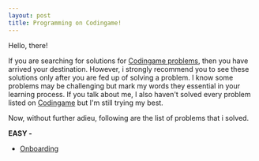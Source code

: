 ```yaml
---
layout: post
title: Programming on Codingame!
---
```


Hello, there!

If you are searching for solutions for [Codingame problems](https://www.codingame.com), then you have arrived your destination. However, i strongly recommend you to see these solutions only after you are fed up of solving a problem. I know some problems may be challenging but mark my words they essential in your learning process. If you talk about me, I also haven't solved every problem listed on [Codingame](https://www.codingame.com) but I'm still trying my best.

Now, without further adieu, following are the list of problems that i solved.

**EASY -**

* [Onboarding](https://meetsandesh.github.io/blogs/Codingame-Onboarding/)
